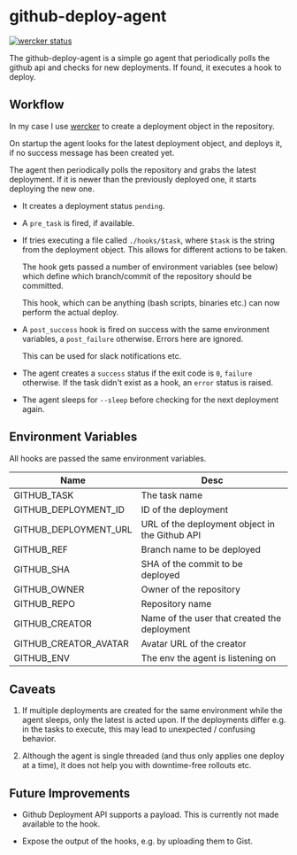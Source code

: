 # github-deploy-agent

[![wercker status](https://app.wercker.com/status/47137a6deb02cc9038120d2b8e57771b/m "wercker status")](https://app.wercker.com/project/bykey/47137a6deb02cc9038120d2b8e57771b)

The github-deploy-agent is a simple go agent that periodically polls the github api and checks for new deployments.
If found, it executes a hook to deploy.

## Workflow

In my case I use [wercker](https://wercker.com) to create a deployment object in the repository.

On startup the agent looks for the latest deployment object, and deploys it, if no
success message has been created yet.

The agent then periodically polls the repository and grabs the latest deployment.
If it is newer than the previously deployed one, it starts deploying the new one.

 * It creates a deployment status `pending`.
 * A `pre_task` is fired, if available.
 * If tries executing a file called `./hooks/$task`, where `$task` is the string
   from the deployment object. This allows for different actions to be taken.

   The hook gets passed a number of environment variables (see below)
   which define which branch/commit of the repository should be committed.

   This hook, which can be anything (bash scripts, binaries etc.) can now perform the actual deploy.
 * A `post_success` hook is fired on success with the same environment variables,
   a `post_failure` otherwise. Errors here are ignored.

   This can be used for slack notifications etc.
 * The agent creates a `success` status if the exit code is `0`, `failure` otherwise.
   If the task didn't exist as a hook, an `error` status is raised.

 * The agent sleeps for `--sleep` before checking for the next deployment again.

## Environment Variables

All hooks are passed the same environment variables.

Name                   | Desc
-----------------------|--------------------
GITHUB_TASK            | The task name
GITHUB_DEPLOYMENT_ID   | ID of the deployment
GITHUB_DEPLOYMENT_URL  | URL of the deployment object in the Github API
GITHUB_REF             | Branch name to be deployed
GITHUB_SHA             | SHA of the commit to be deployed
GITHUB_OWNER           | Owner of the repository
GITHUB_REPO            | Repository name
GITHUB_CREATOR         | Name of the user that created the deployment
GITHUB_CREATOR_AVATAR  | Avatar URL of the creator
GITHUB_ENV             | The env the agent is listening on

## Caveats

1. If multiple deployments are created for the same environment while the agent sleeps,
   only the latest is acted upon. If the deployments differ e.g. in the tasks to execute,
   this may lead to unexpected / confusing behavior.

2. Although the agent is single threaded (and thus only applies one deploy at a time), it
   does not help you with downtime-free rollouts etc.

## Future Improvements
* Github Deployment API supports a payload. This is currently not made available to the hook.

* Expose the output of the hooks, e.g. by uploading them to Gist.
